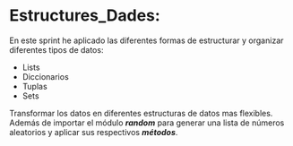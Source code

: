 # Estructures_Dades: 


En este sprint he aplicado las diferentes formas de estructurar y organizar diferentes tipos de datos: 
+ Lists 
+ Diccionarios
+ Tuplas
+ Sets

Transformar los datos en diferentes estructuras de datos mas flexibles. 
Además de importar el módulo ___random___ para generar una lista de números aleatorios y aplicar sus respectivos ___métodos___.

